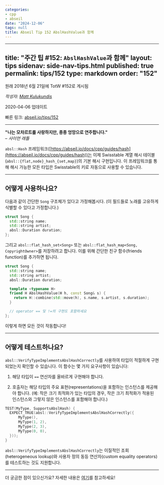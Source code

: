 ```yaml
---
categories:
- cpp
- abseil
date: "2024-12-06"
tags: null
title: Abseil Tip 152 AbslHashValue과 함께
---
```


---
title: "주간 팁 #152: <code>AbslHashValue</code>과 함께"
layout: tips
sidenav: side-nav-tips.html
published: true
permalink: tips/152
type: markdown
order: "152"
---

원래 2018년 6월 21일에 TotW #152로 게시됨

*작성자: [Matt Kulukundis](mailto:kfm@google.com)*

2020-04-06 업데이트

빠른 링크: [abseil.io/tips/152](https://abseil.io/tips/152)

---

**"나는 모차르트를 사랑하지만, 종종 엉망으로 연주합니다."**  
– *사이먼 래틀*

`absl::Hash` 프레임워크([https://abseil.io/docs/cpp/guides/hash](https://abseil.io/docs/cpp/guides/hash))는 이제 Swisstable 계열 해시 테이블(`absl::{flat,node}_hash_{set,map}`)의 기본 해시 구현입니다. 이 프레임워크를 통해 해시 가능한 모든 타입은 Swisstable의 키로 자동으로 사용할 수 있습니다.

---

## 어떻게 사용하나요?

다음과 같이 간단한 `Song` 구조체가 있다고 가정해봅시다. (이 필드들로 노래를 고유하게 식별할 수 있다고 가정합니다.)

```cpp
struct Song {
  std::string name;
  std::string artist;
  absl::Duration duration;
};
```

그리고 `absl::flat_hash_set<Song>` 또는 `absl::flat_hash_map<Song, CopyrightOwner>`를 저장하려고 합니다. 이를 위해 간단한 친구 함수(friends function)를 추가하면 됩니다.

```cpp
struct Song {
  std::string name;
  std::string artist;
  absl::Duration duration;

  template <typename H>
  friend H AbslHashValue(H h, const Song& s) {
    return H::combine(std::move(h), s.name, s.artist, s.duration);
  }

  // operator == 및 !=의 구현도 포함하세요
};
```

이렇게 하면 모든 것이 작동합니다!

---

## 어떻게 테스트하나요?

`absl::VerifyTypeImplementsAbslHashCorrectly`를 사용하여 타입이 적절하게 구현되었는지 확인할 수 있습니다. 이 함수는 몇 가지 요구사항이 있습니다:

1. 해당 타입이 `==` 연산자를 올바르게 구현해야 합니다.

2. 호출자는 해당 타입의 주요 표현(representations)을 포함하는 인스턴스를 제공해야 합니다. (예: 작은 크기 최적화가 있는 타입의 경우, 작은 크기 최적화가 적용된 인스턴스와 그렇지 않은 인스턴스를 포함해야 합니다.)

```cpp
TEST(MyType, SupportsAbslHash) {
  EXPECT_TRUE(absl::VerifyTypeImplementsAbslHashCorrectly({
      MyType(),
      MyType(1, 2),
      MyType(2, 3),
      MyType(0, 0),
  }));
}
```

`absl::VerifyTypeImplementsAbslHashCorrectly`는 이질적인 조회(heterogeneous lookup)와 사용자 정의 동등 연산자(custom equality operators)를 테스트하는 것도 지원합니다.

---

더 궁금한 점이 있으신가요? 자세한 내용은 [여기](https://abseil.io/docs/cpp/guides/hash)를 참고하세요!